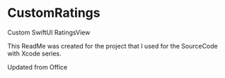 # CustomRatings
Custom SwiftUI RatingsView

This ReadMe was created for the project that I used for the SourceCode with Xcode series.



Updated from Office 
